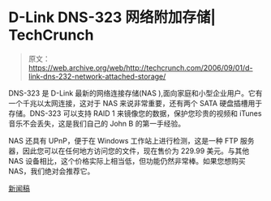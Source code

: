 # D-Link DNS-323 网络附加存储| TechCrunch

> 原文：<https://web.archive.org/web/http://techcrunch.com/2006/09/01/d-link-dns-232-network-attached-storage/>

DNS-323 是 D-Link 最新的网络连接存储(NAS ),面向家庭和小型企业用户。它有一个千兆以太网连接，这对于 NAS 来说非常重要，还有两个 SATA 硬盘插槽用于存储。DNS-323 可以支持 RAID 1 来镜像您的数据，保护您珍贵的视频和 iTunes 音乐不会丢失，这是我们自己的 John B 的第一手经验。

NAS 还具有 UPnP，便于在 Windows 工作站上进行检测，这是一种 FTP 服务器，因此您可以在任何地方访问您的文件，现在售价为 229.99 美元。与其他 NAS 设备相比，这个价格实际上相当低，但功能仍然非常棒。如果您想购买 NAS，我们绝对会推荐它。

[新闻稿](https://web.archive.org/web/20160420160229/http://www.ehomeupgrade.com/entry/2977/d-link_debuts_dns-323)